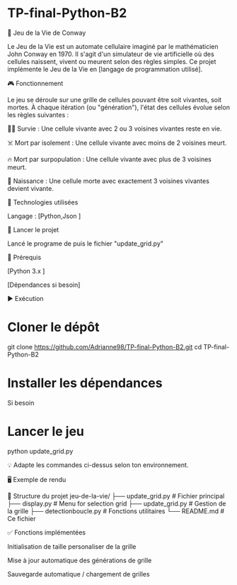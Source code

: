 # TP-final-Python-B2

🧬 Jeu de la Vie de Conway

Le Jeu de la Vie est un automate cellulaire imaginé par le mathématicien John Conway en 1970. Il s'agit d'un simulateur de vie artificielle où des cellules naissent, vivent ou meurent selon des règles simples. Ce projet implémente le Jeu de la Vie en [langage de programmation utilisé].

🎮 Fonctionnement

Le jeu se déroule sur une grille de cellules pouvant être soit vivantes, soit mortes. À chaque itération (ou "génération"), l'état des cellules évolue selon les règles suivantes :

🧍‍♂️ Survie : Une cellule vivante avec 2 ou 3 voisines vivantes reste en vie.

☠️ Mort par isolement : Une cellule vivante avec moins de 2 voisines meurt.

🔥 Mort par surpopulation : Une cellule vivante avec plus de 3 voisines meurt.

👶 Naissance : Une cellule morte avec exactement 3 voisines vivantes devient vivante.

🧱 Technologies utilisées

Langage : [Python,Json ]

🚀 Lancer le projet

Lancé le programe de puis le fichier "update_grid.py"

🔧 Prérequis

[Python 3.x ]

[Dépendances si besoin]

▶️ Exécution
# Cloner le dépôt
git clone https://github.com/Adrianne98/TP-final-Python-B2.git
cd TP-final-Python-B2

# Installer les dépendances
Si besoin

# Lancer le jeu
python update_grid.py


💡 Adapte les commandes ci-dessus selon ton environnement.

🖥️ Exemple de rendu

📁 Structure du projet
jeu-de-la-vie/
├── update_grid.py          # Fichier principal
├── display.py              # Menu for selection grid
├── update_grid.py          # Gestion de la grille
├── detectionboucle.py      # Fonctions utilitaires
└── README.md               # Ce fichier

✅ Fonctions implémentées

 Initialisation de taille personaliser de la grille

 Mise à jour automatique des générations de grille

 Sauvegarde automatique / chargement de grilles
 

